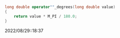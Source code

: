 # 
```c++
long double operator""_degrees(long double value)
{
	return value * M_PI / 180.0;
}
```

2022/08/29::18:37
